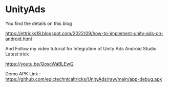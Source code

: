 # UnityAds

You find the details on this blog

https://ettricks18.blogspot.com/2022/09/how-to-implement-unity-ads-on-android.html


And Follow my video tutorial for 
Integration of Unity Ads Android Studio
Latest trick

https://youtu.be/QoscWaBLEwQ

Demo APK Link : 
https://github.com/epictechnicaltricks/UnityAds/raw/main/app-debug.apk
